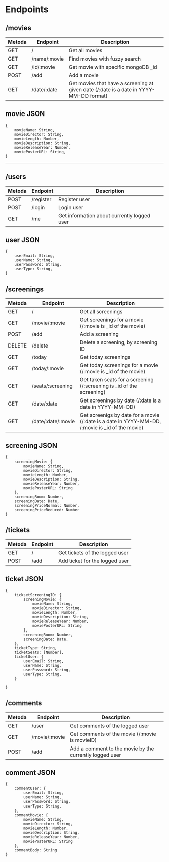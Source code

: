 # Endpoints

## /movies
Metoda | Endpoint | Description |
| -------- |--------  | -------------|
| GET | /        | Get all movies |
| GET | /name/:movie | Find movies with fuzzy search
| GET | /id/:movie | Get movie with specific mongoDB _id
| POST | /add     | Add a movie     | 
| GET | /date/:date | Get movies that have a screening at given date (/:date is a date in YYYY-MM-DD format)

## movie JSON
```
{
    movieName: String,
    movieDirector: String,
    movieLength: Number,
    movieDescription: String,
    movieReleaseYear: Number,
    moviePosterURL: String,
}
```
--------------------------------

## /users
|Metoda | Endpoint | Description |
|----------|---------| -----------|
| POST | /register | Register user |
| POST | /login | Login user |
| GET| /me | Get information about currently logged user|

## user JSON
```
{
    userEmail: String,
    userName: String,
    userPassword: String,
    userType: String,
}
```

## /screenings
|Metoda| Endpoint | Description |
|-------|---------| -----------|
| GET| / | Get all screenings
| GET| /movie/:movie | Get screenings for a movie (/:movie is _id of the movie)
| POST| /add | Add a screening
| DELETE | /delete | Delete a screening, by screening ID
| GET | /today | Get today screenings
| GET | /today/:movie | Get today screenings for a movie (/:movie is _id of the movie)
| GET | /seats/:screening | Get taken seats for a screening (/:screening is _id of the screening)
| GET | /date/:date | Get screenings by date (/:date is a date in YYYY-MM-DD)
| GET | /date/:date/:movie | Get screenigs by date for a movie (/:date is a date in YYYY-MM-DD, /:movie is _id of the movie)
## screening JSON

```
{
    screeningMovie: {
        movieName: String,
        movieDirector: String,
        movieLength: Number,
        movieDescription: String,
        movieReleaseYear: Number,
        moviePosterURL: String
    },
    screeningRoom: Number,
    screeningDate: Date,
    screeningPriceNormal: Number,
    screeningPriceReduced: Number
}
```

## /tickets
|Metoda| Endpoint | Description |
|-----------|---------|----------------|
| GET| / | Get tickets of the logged user|
| POST| /add | Add ticket for the logged user|

## ticket JSON
```
{
    ticksetScreeningID: {
        screeningMovie: {
            movieName: String,
            movieDirector: String,
            movieLength: Number,
            movieDescription: String,
            movieReleaseYear: Number,
            moviePosterURL: String
        },
        screeningRoom: Number,
        screeningDate: Date,
    },
    ticketType: String,
    ticketSeats: [Number],
    ticketUser: {
        userEmail: String,
        userName: String,
        userPassword: String,
        userType: String,
    }
    
}
```


## /comments
| Metoda| Endpoint | Description |
|---------|---------|----------------|
| GET |/user | Get comments of the logged user|
| GET | /movie/:movie | Get comments of the movie (/:movie is movieID)|
| POST | /add | Add a comment to the movie by the currently logged user|

## comment JSON

```
{
    commentUser: {
        userEmail: String,
        userName: String,
        userPassword: String,
        userType: String,
    },
    commentMovie: {
        movieName: String,
        movieDirector: String,
        movieLength: Number,
        movieDescription: String,
        movieReleaseYear: Number,
        moviePosterURL: String
    },
    commentBody: String
}
```
